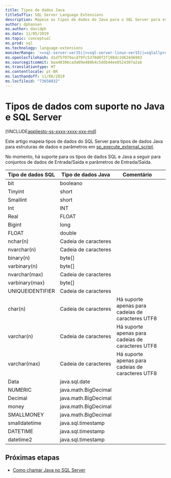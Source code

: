 ```yaml
---
title: Tipos de dados Java
titleSuffix: SQL Server Language Extensions
description: Mapeie os tipos de dados do Java para o SQL Server para estruturas de dados de entrada e saída e para parâmetros de entrada no sp_execute_external_script.
author: dphansen
ms.author: davidph
ms.date: 11/05/2019
ms.topic: conceptual
ms.prod: sql
ms.technology: language-extensions
monikerRange: '>=sql-server-ver15||>=sql-server-linux-ver15||=sqlallproducts-allversions'
ms.openlocfilehash: d1df57079acd79fc5370d0f2f198dc2d624d6983
ms.sourcegitcommit: baa40306cada09e480b4c5ddb44ee8524307a2ab
ms.translationtype: HT
ms.contentlocale: pt-BR
ms.lasthandoff: 11/06/2019
ms.locfileid: "73658832"
---
```

# <a name="java-and-sql-server-supported-data-types"></a>Tipos de dados com suporte no Java e SQL Server
[!INCLUDE[appliesto-ss-xxxx-xxxx-xxx-md](../../includes/appliesto-ss-xxxx-xxxx-xxx-md.md)]

Este artigo mapeia tipos de dados do SQL Server para tipos de dados Java para estruturas de dados e parâmetros em [sp_execute_external_script](https://docs.microsoft.com/sql/relational-databases/system-stored-procedures/sp-execute-external-script-transact-sql).

No momento, há suporte para os tipos de dados SQL e Java a seguir para conjuntos de dados de Entrada/Saída e parâmetros de Entrada/Saída.

| Tipo de dados SQL        | Tipo de dados Java | Comentário | |
| ------------- |-------------|-|-|
| bit      | booleano | | |
| Tinyint      | short      | | |
| Smallint | short      | | |
| Int | INT      | | |
| Real | FLOAT      | | |
| Bigint | long      | | |
| FLOAT | double      | | |
| nchar(n) | Cadeia de caracteres      | | |
| nvarchar(n) | Cadeia de caracteres      | | |
| binary(n) | byte[]      | | |
| varbinary(n) | byte[]      | | |
| nvarchar(max) | Cadeia de caracteres      | | |
| varbinary(max) | byte[]      | | |
| UNIQUEIDENTIFIER | Cadeia de caracteres | | |
| char(n) | Cadeia de caracteres | Há suporte apenas para cadeias de caracteres UTF8 | |
| varchar(n) | Cadeia de caracteres | Há suporte apenas para cadeias de caracteres UTF8 | |
| varchar(max) | Cadeia de caracteres | Há suporte apenas para cadeias de caracteres UTF8 | |
| Data | java.sql.date  | | |
| NUMERIC | java.math.BigDecimal  | | |
| Decimal | java.math.BigDecimal  | | |
| money | java.math.BigDecimal  | | |
| SMALLMONEY | java.math.BigDecimal  | | |
| smalldatetime | java.sql.timestamp  | | |
| DATETIME | java.sql.timestamp  | | |
| datetime2 | java.sql.timestamp  | | |


## <a name="next-steps"></a>Próximas etapas

+ [Como chamar Java no SQL Server](../how-to/call-java-from-sql.md)
